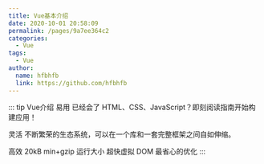 ```yaml
---
title: Vue基本介绍
date: 2020-10-01 20:58:09
permalink: /pages/9a7ee364c2
categories: 
  - Vue
tags: 
  - Vue
author: 
  name: hfbhfb
  link: https://github.com/hfbhfb
---
```



::: tip Vue介绍
易用
已经会了 HTML、CSS、JavaScript？即刻阅读指南开始构建应用！

 
灵活
不断繁荣的生态系统，可以在一个库和一套完整框架之间自如伸缩。

 
高效
20kB min+gzip 运行大小
超快虚拟 DOM
最省心的优化
:::


